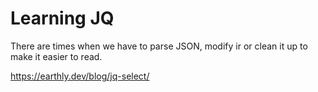 # Learning JQ

There are times when we have to parse JSON, modify ir or clean it up to make it easier to read.


https://earthly.dev/blog/jq-select/
